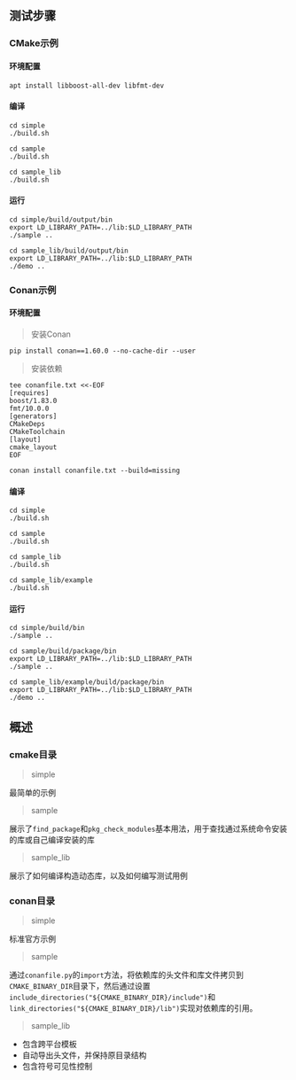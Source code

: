 ## 测试步骤

### CMake示例

#### 环境配置

```
apt install libboost-all-dev libfmt-dev
```

#### 编译

```
cd simple
./build.sh

cd sample
./build.sh

cd sample_lib
./build.sh
```

#### 运行

```
cd simple/build/output/bin
export LD_LIBRARY_PATH=../lib:$LD_LIBRARY_PATH
./sample ..

cd sample_lib/build/output/bin
export LD_LIBRARY_PATH=../lib:$LD_LIBRARY_PATH
./demo ..
```

### Conan示例

#### 环境配置

> 安装Conan

```
pip install conan==1.60.0 --no-cache-dir --user
```

> 安装依赖

```
tee conanfile.txt <<-EOF
[requires]
boost/1.83.0
fmt/10.0.0
[generators]
CMakeDeps
CMakeToolchain
[layout]
cmake_layout
EOF

conan install conanfile.txt --build=missing
```

#### 编译

```
cd simple
./build.sh

cd sample
./build.sh

cd sample_lib
./build.sh

cd sample_lib/example
./build.sh
```

#### 运行

```
cd simple/build/bin
./sample ..

cd sample/build/package/bin
export LD_LIBRARY_PATH=../lib:$LD_LIBRARY_PATH
./sample ..

cd sample_lib/example/build/package/bin
export LD_LIBRARY_PATH=../lib:$LD_LIBRARY_PATH
./demo ..
```

## 概述

### cmake目录

> simple

最简单的示例

> sample

展示了`find_package`和`pkg_check_modules`基本用法，用于查找通过系统命令安装的库或自己编译安装的库

> sample_lib

展示了如何编译构造动态库，以及如何编写测试用例

### conan目录

> simple

标准官方示例

> sample

通过`conanfile.py`的`import`方法，将依赖库的头文件和库文件拷贝到`CMAKE_BINARY_DIR`目录下，然后通过设置`include_directories("${CMAKE_BINARY_DIR}/include")`和`link_directories("${CMAKE_BINARY_DIR}/lib")`实现对依赖库的引用。

> sample_lib

- 包含跨平台模板
- 自动导出头文件，并保持原目录结构
- 包含符号可见性控制